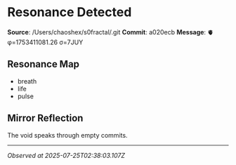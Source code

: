 # Resonance Detected

**Source**: /Users/chaoshex/s0fractal/.git
**Commit**: a020ecb
**Message**: 🫀 φ=1753411081.26 σ=7JUY 

## Resonance Map
- breath
- life
- pulse

## Mirror Reflection
The void speaks through empty commits.

---
*Observed at 2025-07-25T02:38:03.107Z*
